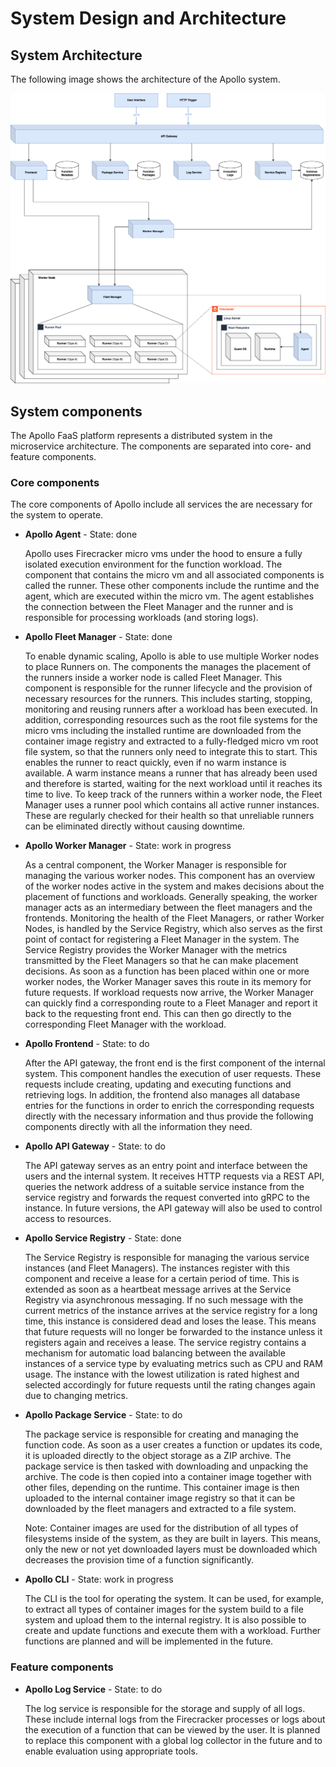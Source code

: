 # System Design and Architecture


## System Architecture

The following image shows the architecture of the Apollo system.

<picture>
   <img alt="Apollo Architecture" max-width="80%" src="images/apollo-architecture.drawio.png">
</picture>

## System components

The Apollo FaaS platform represents a distributed system in the microservice architecture. The components are separated into core- and feature components. 

### Core components

The core components of Apollo include all services the are necessary for the system to operate.

- **Apollo Agent** - State: done

   Apollo uses Firecracker micro vms under the hood to ensure a fully isolated execution environment for the function workload. The component that contains the micro vm and all associated components is called the runner. These other components include the runtime and the agent, which are executed within the micro vm. The agent establishes the connection between the Fleet Manager and the runner and is responsible for processing workloads (and storing logs).

- **Apollo Fleet Manager** - State: done

   To enable dynamic scaling, Apollo is able to use multiple Worker nodes to place Runners on. The components the manages the placement of the runners inside a worker node is called Fleet Manager. This component is responsible for the runner lifecycle and the provision of necessary resources for the runners. This includes starting, stopping, monitoring and reusing runners after a workload has been executed. In addition, corresponding resources such as the root file systems for the micro vms including the installed runtime are downloaded from the container image registry and extracted to a fully-fledged micro vm root file system, so that the runners only need to integrate this to start. This enables the runner to react quickly, even if no warm instance is available. A warm instance means a runner that has already been used and therefore is started, waiting for the next workload until it reaches its time to live. To keep track of the runners within a worker node, the Fleet Manager uses a runner pool which contains all active runner instances. These are regularly checked for their health so that unreliable runners can be eliminated directly without causing downtime.

- **Apollo Worker Manager** - State: work in progress

   As a central component, the Worker Manager is responsible for managing the various worker nodes. This component has an overview of the worker nodes active in the system and makes decisions about the placement of functions and workloads. Generally speaking, the worker manager acts as an intermediary between the fleet managers and the frontends. Monitoring the health of the Fleet Managers, or rather Worker Nodes, is handled by the Service Registry, which also serves as the first point of contact for registering a Fleet Manager in the system. The Service Registry provides the Worker Manager with the metrics transmitted by the Fleet Managers so that he can make placement decisions. As soon as a function has been placed within one or more worker nodes, the Worker Manager saves this route in its memory for future requests. If workload requests now arrive, the Worker Manager can quickly find a corresponding route to a Fleet Manager and report it back to the requesting front end. This can then go directly to the corresponding Fleet Manager with the workload.

- **Apollo Frontend** - State: to do

   After the API gateway, the front end is the first component of the internal system. This component handles the execution of user requests. These requests include creating, updating and executing functions and retrieving logs. In addition, the frontend also manages all database entries for the functions in order to enrich the corresponding requests directly with the necessary information and thus provide the following components directly with all the information they need.

- **Apollo API Gateway** - State: to do

   The API gateway serves as an entry point and interface between the users and the internal system. It receives HTTP requests via a REST API, queries the network address of a suitable service instance from the service registry and forwards the request converted into gRPC to the instance. In future versions, the API gateway will also be used to control access to resources.

- **Apollo Service Registry** - State: done

   The Service Registry is responsible for managing the various service instances (and Fleet Managers). The instances register with this component and receive a lease for a certain period of time. This is extended as soon as a heartbeat message arrives at the Service Registry via asynchronous messaging. If no such message with the current metrics of the instance arrives at the service registry for a long time, this instance is considered dead and loses the lease. This means that future requests will no longer be forwarded to the instance unless it registers again and receives a lease. The service registry contains a mechanism for automatic load balancing between the available instances of a service type by evaluating metrics such as CPU and RAM usage. The instance with the lowest utilization is rated highest and selected accordingly for future requests until the rating changes again due to changing metrics.

- **Apollo Package Service** - State: to do

   The package service is responsible for creating and managing the function code. As soon as a user creates a function or updates its code, it is uploaded directly to the object storage as a ZIP archive. The package service is then tasked with downloading and unpacking the archive. The code is then copied into a container image together with other files, depending on the runtime. This container image is then uploaded to the internal container image registry so that it can be downloaded by the fleet managers and extracted to a file system. 

   Note: Container images are used for the distribution of all types of filesystems inside of the system, as they are built in layers. This means, only the new or not yet downloaded layers must be downloaded which decreases the provision time of a function significantly.

- **Apollo CLI** - State: work in progress

   The CLI is the tool for operating the system. It can be used, for example, to extract all types of container images for the system build to a file system and upload them to the internal registry. It is also possible to create and update functions and execute them with a workload. Further functions are planned and will be implemented in the future.

### Feature components

- **Apollo Log Service** - State: to do

   The log service is responsible for the storage and supply of all logs. These include internal logs from the Firecracker processes or logs about the execution of a function that can be viewed by the user. It is planned to replace this component with a global log collector in the future and to enable evaluation using appropriate tools.

